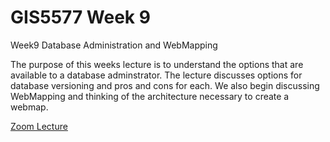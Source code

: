 # GIS5577 Week 9

Week9 Database Administration and WebMapping


The purpose of this weeks lecture is to understand the options that are available to a database adminstrator. The lecture discusses options for database versioning and pros and cons for each. We also begin discussing WebMapping and thinking of the architecture necessary to create a webmap.

[Zoom Lecture](https://mediaspace.umn.edu/media/t/0_mh3su1wc)
